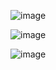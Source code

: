 ![image](https://github.com/user-attachments/assets/fd8d5138-f602-4788-86bc-c27162ef374b)

![image](https://github.com/user-attachments/assets/c0f6b408-7742-463c-8c5f-860019ad0fa5)

![image](https://github.com/user-attachments/assets/0f827627-b293-4320-b5c0-44fbf104c204)
